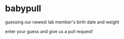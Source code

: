 # babypull
guessing our newest lab member's birth date and weight

enter your guess and give us a pull request!

